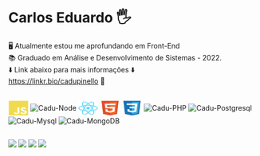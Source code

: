 # Carlos Eduardo 🖐️

🖥️ Atualmente estou me aprofundando em Front-End <br/>
📚 Graduado em Análise e Desenvolvimento de Sistemas - 2022. <br/>
⬇️ Link abaixo para mais informações ⬇️ <br/>
https://linkr.bio/cadupinello 🔖
<br/>
 <div style="display: inline_block"><br>
  <img align="center" alt="Cadu-Js" height="30" width="40" src="https://raw.githubusercontent.com/devicons/devicon/master/icons/javascript/javascript-plain.svg">
   <img align="center" alt="Cadu-Node" height="30" width="40" src="https://cdn.jsdelivr.net/gh/devicons/devicon/icons/nodejs/nodejs-original.svg">
  <img align="center" alt="Cadu-React" height="30" width="40" src="https://raw.githubusercontent.com/devicons/devicon/master/icons/react/react-original.svg">
  <img align="center" alt="Cadu-HTML" height="30" width="40" src="https://raw.githubusercontent.com/devicons/devicon/master/icons/html5/html5-original.svg">
  <img align="center" alt="Cadu-CSS" height="30" width="40" src="https://raw.githubusercontent.com/devicons/devicon/master/icons/css3/css3-original.svg">
  <img align="center" alt="Cadu-PHP" height="30" width="40" src="https://cdn.jsdelivr.net/gh/devicons/devicon/icons/php/php-original.svg" /> 
   <img align="center" alt="Cadu-Postgresql" height="30" width="40" src="https://cdn.jsdelivr.net/gh/devicons/devicon/icons/postgresql/postgresql-original-wordmark.svg" />
   <img align="center" alt="Cadu-Mysql" height="30" width="40" src="https://cdn.jsdelivr.net/gh/devicons/devicon/icons/mysql/mysql-original.svg" /> 
   <img align="center" alt="Cadu-MongoDB" height="30" width="40" src="https://cdn.jsdelivr.net/gh/devicons/devicon/icons/mongodb/mongodb-plain-wordmark.svg" />  
</div>
  
  ##
 
<div> 
    <a href="https://myaccount.google.com/?hl=pt_BR&utm_source=OGB&utm_medium=act" target="_blank"><img src="https://img.shields.io/badge/Gmail-D14836?style=for-the-badge&logo=gmail&logoColor=white" target="_blank"></a>  
    <a href="https://www.linkedin.com/in/carlos-eduardo-9ba041156/" target="_blank"><img src="https://img.shields.io/badge/LinkedIn-0077B5?style=for-the-badge&logo=linkedin&logoColor=white" target="_blank"></a>  
    <a href="https://facebook.com/cadurodrigues4030/" target="_blank"><img src="https://img.shields.io/badge/Facebook-1877F2?style=for-the-badge&logo=facebook&logoColor=white" target="_blank"></a>  
     <a href="https://api.whatsapp.com/send?phone=55(11) 95794-4402&text=Carlos Eduardo - Contato" target="_blank"><img src="https://img.shields.io/badge/WhatsApp-25D366?style=for-the-badge&logo=whatsapp&logoColor=white" target="_blank"></a>  
<div/>
